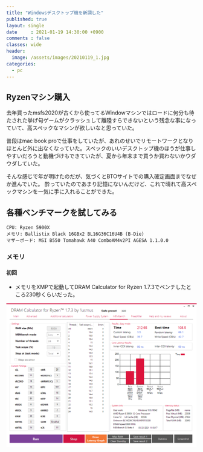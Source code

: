 ```yaml
---
title: "Windowsデスクトップ機を新調した"
published: true
layout: single
date     : 2021-01-19 14:30:00 +0900
comments : false
classes: wide
header:
  image: /assets/images/20210119_1.jpg
categories:
  - pc
---
```


## Ryzenマシン購入

去年買ったmsfs2020が古くから使ってるWindowマシンではロードに何分も待たされた挙げ句ゲームがクラッシュして離陸すらできないという残念な事になっていて、高スペックなマシンが欲しいなと思っていた。

普段はmac book proで仕事をしていたが、あれのせいでリモートワークとなりほとんど外に出なくなっていた。スペックのいいデスクトップ機のほうが仕事しやすいだろうと動機づけもできていたが、夏から年末まで買うか買わないかウダウダしていた。

そんな感じで年が明けたのだが、気づくとBTOサイトでの購入確定画面までなぜか進んでいた。
酔っていたのであまり記憶にないんだけど、これで晴れて高スペックマシンを一気に手に入れることができた。


## 各種ベンチマークを試してみる

```
CPU: Ryzen 5900X
メモリ: Ballistix Black 16GBx2 BL16G36C16U4B (B-Die)
マザーボード: MSI B550 Tomahawk A40 ComboAM4v2PI AGESA 1.1.0.0
```

### メモリ

#### 初回

* メモリをXMPで起動してDRAM Calculator for Ryzen 1.7.3でベンチしたところ230秒くらいだった。


![image tooltip here](/assets/images/mem_default_xmp.png)



